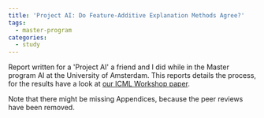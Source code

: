```yaml
---
title: 'Project AI: Do Feature-Additive Explanation Methods Agree?'
tags:
  - master-program
categories:
  - study
---
```


Report written for a 'Project AI' a friend and I did while in the Master program AI at the University of Amsterdam.
This reports details the process, for the results have a look at [our ICML Workshop paper](https://arxiv.org/abs/2105.03287).

<object data="../../../../assets/others/AttentionExplanation_Report.pdf" width="100%" height="100" type="application/pdf"></object>

Note that there might be missing Appendices, because the peer reviews have been removed.

